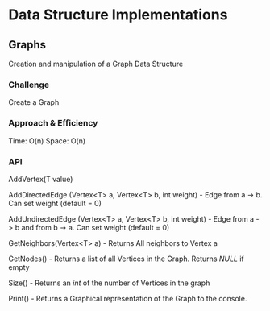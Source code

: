 ﻿# Data Structure Implementations

## Graphs
Creation and manipulation of a Graph Data Structure

### Challenge

Create a Graph

### Approach & Efficiency
Time: O(n)
Space: O(n)

### API

AddVertex(T value)

AddDirectedEdge (Vertex&lt;T&gt; a, Vertex&lt;T&gt; b, int weight) - Edge from a -> b.  Can set weight (default = 0)

AddUndirectedEdge (Vertex&lt;T&gt; a, Vertex&lt;T&gt; b, int weight) - Edge from a -> b and from b -> a.  Can set weight (default = 0)

GetNeighbors(Vertex&lt;T&gt; a) - Returns All neighbors to Vertex a

GetNodes() - Returns a list of all Vertices in the Graph.  Returns *NULL* if empty

Size() - Returns an *int*  of the number of Vertices in the graph

Print() - Returns a Graphical representation of the Graph to the console.


